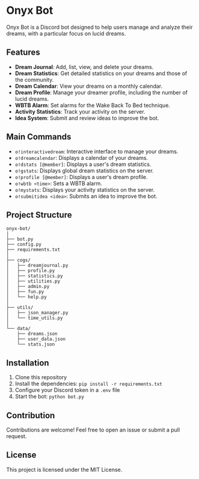 # Onyx Bot

Onyx Bot is a Discord bot designed to help users manage and analyze their dreams, with a particular focus on lucid dreams.

## Features

- **Dream Journal**: Add, list, view, and delete your dreams.
- **Dream Statistics**: Get detailed statistics on your dreams and those of the community.
- **Dream Calendar**: View your dreams on a monthly calendar.
- **Dream Profile**: Manage your dreamer profile, including the number of lucid dreams.
- **WBTB Alarm**: Set alarms for the Wake Back To Bed technique.
- **Activity Statistics**: Track your activity on the server.
- **Idea System**: Submit and review ideas to improve the bot.

## Main Commands

- `o!interactivedream`: Interactive interface to manage your dreams.
- `o!dreamcalendar`: Displays a calendar of your dreams.
- `o!dstats [@member]`: Displays a user's dream statistics.
- `o!gstats`: Displays global dream statistics on the server.
- `o!profile [@member]`: Displays a user's dream profile.
- `o!wbtb <time>`: Sets a WBTB alarm.
- `o!mystats`: Displays your activity statistics on the server.
- `o!submitidea <idea>`: Submits an idea to improve the bot.

## Project Structure

```
onyx-bot/
│
├── bot.py
├── config.py
├── requirements.txt
│
├── cogs/
│   ├── dreamjournal.py
│   ├── profile.py
│   ├── statistics.py
│   ├── utilities.py
│   ├── admin.py
│   ├── fun.py
│   └── help.py
│
├── utils/
│   ├── json_manager.py
│   └── time_utils.py
│
└── data/
    ├── dreams.json
    ├── user_data.json
    └── stats.json
```

## Installation

1. Clone this repository
2. Install the dependencies: `pip install -r requirements.txt`
3. Configure your Discord token in a `.env` file
4. Start the bot: `python bot.py`

## Contribution

Contributions are welcome! Feel free to open an issue or submit a pull request.

## License

This project is licensed under the MIT License.